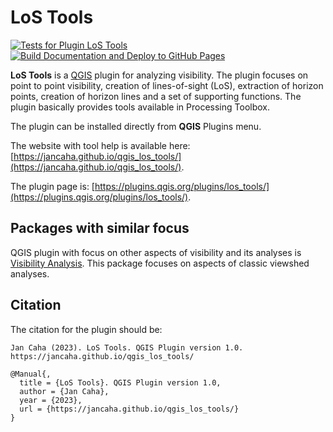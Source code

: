 # LoS Tools

[![Tests for Plugin LoS Tools](https://github.com/JanCaha/qgis_los_tools/actions/workflows/test_plugin.yaml/badge.svg)](https://github.com/JanCaha/qgis_los_tools/actions/workflows/test_plugin.yaml)
[![Build Documentation and Deploy to GitHub Pages](https://github.com/JanCaha/qgis_los_tools/actions/workflows/mkdocs_build_deploy.yaml/badge.svg)](https://github.com/JanCaha/qgis_los_tools/actions/workflows/mkdocs_build_deploy.yaml)

**LoS Tools** is a [QGIS](https://qgis.org/en/site/) plugin for analyzing visibility. The plugin focuses on point to point visibility, creation of lines-of-sight (LoS), extraction of horizon points, creation of horizon lines and a set of supporting functions. The plugin basically provides tools available in Processing Toolbox.

The plugin can be installed directly from **QGIS** Plugins menu.

The website with tool help is available here: [https://jancaha.github.io/qgis_los_tools/](https://jancaha.github.io/qgis_los_tools/).

The plugin page is: [https://plugins.qgis.org/plugins/los_tools/](https://plugins.qgis.org/plugins/los_tools/).

## Packages with similar focus

QGIS plugin with focus on other aspects of visibility and its analyses is [Visibility Analysis](https://www.zoran-cuckovic.from.hr/QGIS-visibility-analysis/). This package focuses on aspects of classic viewshed analyses.

## Citation

The citation for the plugin should be:

```
Jan Caha (2023). LoS Tools. QGIS Plugin version 1.0. https://jancaha.github.io/qgis_los_tools/
```

```
@Manual{,
  title = {LoS Tools}. QGIS Plugin version 1.0,
  author = {Jan Caha},
  year = {2023},
  url = {https://jancaha.github.io/qgis_los_tools/}
}
```
